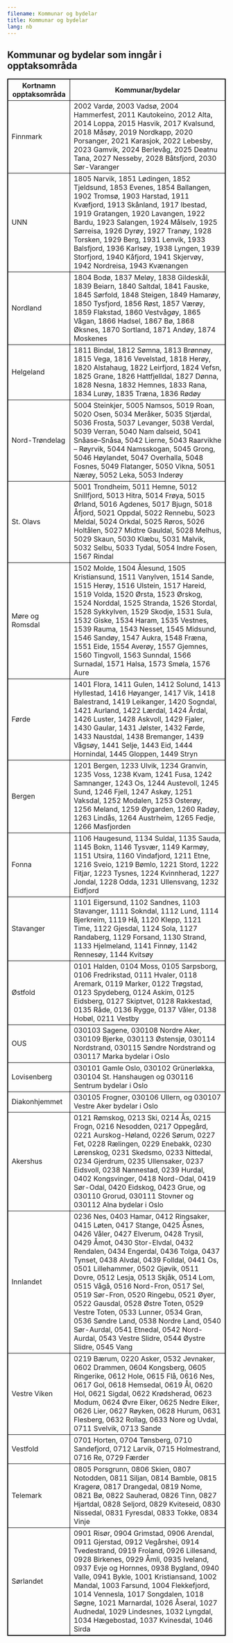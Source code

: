 ```yaml
---
filename: Kommunar og bydelar
title: Kommunar og bydelar
lang: nb
---
```

<html>
<style>
table, th, td {
  border:1px solid black;
}
</style>
<body>

<h2>Kommunar og bydelar som inngår i opptaksområda</h2>

<table style="auto">
  <tr>
    <th>Kortnamn opptaksområda</th>
    <th>Kommunar/bydelar</th>
   </tr>
  <tr>
    <td>Finnmark</td>
    <td>2002 Vardø, 2003 Vadsø, 2004 Hammerfest, 2011 Kautokeino, 2012 Alta,
2014 Loppa, 2015 Hasvik, 2017 Kvalsund, 2018 Måsøy, 2019 Nordkapp, 2020
Porsanger, 2021 Karasjok, 2022 Lebesby, 2023 Gamvik, 2024 Berlevåg, 2025
Deatnu Tana, 2027 Nesseby, 2028 Båtsfjord, 2030 Sør-Varanger</td>
      </tr>
  <tr>
    <td>UNN</td>
    <td>1805 Narvik, 1851 Lødingen, 1852 Tjeldsund, 1853 Evenes, 1854 Ballangen,
1902 Tromsø, 1903 Harstad, 1911 Kvæfjord, 1913 Skånland, 1917 Ibestad,
1919 Gratangen, 1920 Lavangen, 1922 Bardu, 1923 Salangen, 1924 Målselv,
1925 Sørreisa, 1926 Dyrøy, 1927 Tranøy, 1928 Torsken, 1929 Berg, 1931
Lenvik, 1933 Balsfjord, 1936 Karlsøy, 1938 Lyngen, 1939 Storfjord, 1940
Kåfjord, 1941 Skjervøy, 1942 Nordreisa, 1943 Kvænangen</td>
  </tr>
   <tr>
    <td>Nordland</td>
    <td>1804 Bodø, 1837 Meløy, 1838 Gildeskål, 1839 Beiarn, 1840 Saltdal, 1841
Fauske, 1845 Sørfold, 1848 Steigen, 1849 Hamarøy, 1850 Tysfjord, 1856
Røst, 1857 Værøy, 1859 Flakstad, 1860 Vestvågøy, 1865 Vågan, 1866 Hadsel,
1867 Bø, 1868 Øksnes, 1870 Sortland, 1871 Andøy, 1874 Moskenes</td>
  </tr>
   <tr>
    <td>Helgeland</td>
    <td>1811 Bindal, 1812 Sømna, 1813 Brønnøy, 1815 Vega, 1816 Vevelstad, 1818
Herøy, 1820 Alstahaug, 1822 Leirfjord, 1824 Vefsn, 1825 Grane, 1826 Hattfjelldal, 1827 Dønna, 1828 Nesna, 1832 Hemnes, 1833 Rana, 1834 Lurøy,
1835 Træna, 1836 Rødøy</td>
  </tr>
   <tr>
    <td>Nord-Trøndelag </td>
    <td>5004 Steinkjer, 5005 Namsos, 5019 Roan, 5020 Osen, 5034 Meråker, 5035 Stjørdal, 5036 Frosta, 5037 Levanger, 5038 Verdal, 5039 Verran, 5040 Nam dalseid, 5041 Snåase–Snåsa, 5042 Lierne, 5043 Raarvikhe – Røyrvik, 5044 Namsskogan, 5045 Grong, 5046 Høylandet, 5047 Overhalla, 5048 Fosnes, 5049 Flatanger, 5050 Vikna, 5051 Nærøy, 5052 Leka, 5053 Inderøy</td>
  </tr>
   <tr>
    <td>St. Olavs</td>
    <td>5001 Trondheim, 5011 Hemne, 5012 Snillfjord, 5013 Hitra, 5014 Frøya,
5015 Ørland, 5016 Agdenes, 5017 Bjugn, 5018 Åfjord, 5021 Oppdal, 5022
Rennebu, 5023 Meldal, 5024 Orkdal, 5025 Røros, 5026 Holtålen, 5027 Midtre
Gauldal, 5028 Melhus, 5029 Skaun, 5030 Klæbu, 5031 Malvik, 5032 Selbu,
5033 Tydal, 5054 Indre Fosen, 1567 Rindal</td>
  </tr>
   <tr>
    <td>Møre og Romsdal</td>
    <td>1502 Molde, 1504 Ålesund, 1505 Kristiansund, 1511 Vanylven, 1514 Sande,
1515 Herøy, 1516 Ulstein, 1517 Hareid, 1519 Volda, 1520 Ørsta, 1523 Ørskog,
1524 Norddal, 1525 Stranda, 1526 Stordal, 1528 Sykkylven, 1529 Skodje, 1531
Sula, 1532 Giske, 1534 Haram, 1535 Vestnes, 1539 Rauma, 1543 Nesset, 1545
Midsund, 1546 Sandøy, 1547 Aukra, 1548 Fræna, 1551 Eide, 1554 Averøy,
1557 Gjemnes, 1560 Tingvoll, 1563 Sunndal, 1566 Surnadal, 1571 Halsa,
1573 Smøla, 1576 Aure</td>
  </tr>
   <tr>
    <td>Førde</td>
    <td>1401 Flora, 1411 Gulen, 1412 Solund, 1413 Hyllestad, 1416 Høyanger, 1417
Vik, 1418 Balestrand, 1419 Leikanger, 1420 Sogndal, 1421 Aurland, 1422
Lærdal, 1424 Årdal, 1426 Luster, 1428 Askvoll, 1429 Fjaler, 1430 Gaular,
1431 Jølster, 1432 Førde, 1433 Naustdal, 1438 Bremanger, 1439 Vågsøy, 1441
Selje, 1443 Eid, 1444 Hornindal, 1445 Gloppen, 1449 Stryn</td>
  </tr>
   <tr>
    <td>Bergen</td>
    <td>1201 Bergen, 1233 Ulvik, 1234 Granvin, 1235 Voss, 1238 Kvam, 1241 Fusa,
1242 Samnanger, 1243 Os, 1244 Austevoll, 1245 Sund, 1246 Fjell, 1247 Askøy,
1251 Vaksdal, 1252 Modalen, 1253 Osterøy, 1256 Meland, 1259 Øygarden,
1260 Radøy, 1263 Lindås, 1264 Austrheim, 1265 Fedje, 1266 Masfjorden</td>
  </tr>
   <tr>
    <td>Fonna</td>
    <td>1106 Haugesund, 1134 Suldal, 1135 Sauda, 1145 Bokn, 1146 Tysvær, 1149
Karmøy, 1151 Utsira, 1160 Vindafjord, 1211 Etne, 1216 Sveio, 1219 Bømlo,
1221 Stord, 1222 Fitjar, 1223 Tysnes, 1224 Kvinnherad, 1227 Jondal, 1228
Odda, 1231 Ullensvang, 1232 Eidfjord</td>
  </tr>
   <tr>
    <td>Stavanger</td>
    <td>1101 Eigersund, 1102 Sandnes, 1103 Stavanger, 1111 Sokndal, 1112 Lund,
1114 Bjerkreim, 1119 Hå, 1120 Klepp, 1121 Time, 1122 Gjesdal, 1124 Sola,
1127 Randaberg, 1129 Forsand, 1130 Strand, 1133 Hjelmeland, 1141 Finnøy,
1142 Rennesøy, 1144 Kvitsøy
</td>
  </tr>
   <tr>
    <td>Østfold</td>
    <td>0101 Halden, 0104 Moss, 0105 Sarpsborg, 0106 Fredrikstad, 0111 Hvaler,
0118 Aremark, 0119 Marker, 0122 Trøgstad, 0123 Spydeberg, 0124 Askim,
0125 Eidsberg, 0127 Skiptvet, 0128 Rakkestad, 0135 Råde, 0136 Rygge, 0137
Våler, 0138 Hobøl, 0211 Vestby</td>
  </tr>
   <tr>
    <td>OUS</td>
    <td>030103 Sagene, 030108 Nordre Aker, 030109 Bjerke, 030113 Østensjø, 030114
Nordstrand, 030115 Søndre Nordstrand og 030117 Marka bydelar i Oslo</td>
  </tr>
   <tr>
    <td>Lovisenberg</td>
    <td>030101 Gamle Oslo, 030102 Grünerløkka, 030104 St. Hanshaugen og 030116
Sentrum bydelar i Oslo
</td>
  </tr>
   <tr>
    <td>Diakonhjemmet</td>
    <td> 030105 Frogner, 030106 Ullern, og 030107 Vestre Aker bydelar i Oslo</td>
  </tr>
   <tr>
    <td>Akershus</td>
    <td>0121 Rømskog, 0213 Ski, 0214 Ås, 0215 Frogn, 0216 Nesodden, 0217 Oppegård, 0221 Aurskog-Høland, 0226 Sørum, 0227 Fet, 0228 Rælingen, 0229
Enebakk, 0230 Lørenskog, 0231 Skedsmo, 0233 Nittedal, 0234 Gjerdrum,
0235 Ullensaker, 0237 Eidsvoll, 0238 Nannestad, 0239 Hurdal, 0402 Kongsvinger, 0418 Nord-Odal, 0419 Sør-Odal, 0420 Eidskog, 0423 Grue, og 030110
Grorud, 030111 Stovner og 030112 Alna bydelar i Oslo</td>
  </tr>
   <tr>
    <td>Innlandet </td>
    <td>0236 Nes, 0403 Hamar, 0412 Ringsaker, 0415 Løten, 0417 Stange, 0425
Åsnes, 0426 Våler, 0427 Elverum, 0428 Trysil, 0429 Åmot, 0430 Stor-Elvdal,
0432 Rendalen, 0434 Engerdal, 0436 Tolga, 0437 Tynset, 0438 Alvdal, 0439
Folldal, 0441 Os, 0501 Lillehammer, 0502 Gjøvik, 0511 Dovre, 0512 Lesja,
0513 Skjåk, 0514 Lom, 0515 Vågå, 0516 Nord-Fron, 0517 Sel, 0519 Sør-Fron,
0520 Ringebu, 0521 Øyer, 0522 Gausdal, 0528 Østre Toten, 0529 Vestre
Toten, 0533 Lunner, 0534 Gran, 0536 Søndre Land, 0538 Nordre Land, 0540
Sør-Aurdal, 0541 Etnedal, 0542 Nord-Aurdal, 0543 Vestre Slidre, 0544 Øystre
Slidre, 0545 Vang</td>
  </tr>
   <tr>
    <td>Vestre Viken</td>
    <td>0219 Bærum, 0220 Asker, 0532 Jevnaker, 0602 Drammen, 0604 Kongsberg,
0605 Ringerike, 0612 Hole, 0615 Flå, 0616 Nes, 0617 Gol, 0618 Hemsedal,
0619 Ål, 0620 Hol, 0621 Sigdal, 0622 Krødsherad, 0623 Modum, 0624 Øvre
Eiker, 0625 Nedre Eiker, 0626 Lier, 0627 Røyken, 0628 Hurum, 0631 Flesberg,
0632 Rollag, 0633 Nore og Uvdal, 0711 Svelvik, 0713 Sande
</td>
  </tr>
   <tr>
    <td>Vestfold</td>
    <td>0701 Horten, 0704 Tønsberg, 0710 Sandefjord, 0712 Larvik, 0715 Holmestrand, 0716 Re, 0729 Færder</td>
  </tr>
   <tr>
    <td>Telemark</td>
    <td>0805 Porsgrunn, 0806 Skien, 0807 Notodden, 0811 Siljan, 0814 Bamble, 0815
Kragerø, 0817 Drangedal, 0819 Nome, 0821 Bø, 0822 Sauherad, 0826 Tinn,
0827 Hjartdal, 0828 Seljord, 0829 Kviteseid, 0830 Nissedal, 0831 Fyresdal,
0833 Tokke, 0834 Vinje</td>
  </tr>
   <tr>
    <td>Sørlandet</td>
    <td>0901 Risør, 0904 Grimstad, 0906 Arendal, 0911 Gjerstad, 0912 Vegårshei,
0914 Tvedestrand, 0919 Froland, 0926 Lillesand, 0928 Birkenes, 0929 Åmli,
0935 Iveland, 0937 Evje og Hornnes, 0938 Bygland, 0940 Valle, 0941 Bykle,
1001 Kristiansand, 1002 Mandal, 1003 Farsund, 1004 Flekkefjord, 1014
Vennesla, 1017 Songdalen, 1018 Søgne, 1021 Marnardal, 1026 Åseral, 1027
Audnedal, 1029 Lindesnes, 1032 Lyngdal, 1034 Hægebostad, 1037 Kvinesdal,
1046 Sirda</td>
  </tr>
   </table>
</body>
</html>